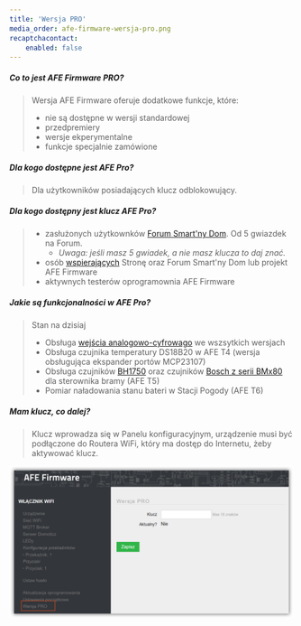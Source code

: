 ```yaml
---
title: 'Wersja PRO'
media_order: afe-firmware-wersja-pro.png
recaptchacontact:
    enabled: false
---
```


##### Co to jest AFE Firmware PRO?
> Wersja AFE Firmware oferuje dodatkowe funkcje, które:
>	* nie są dostępne w wersji standardowej
>	* przedpremiery
>	* wersje ekperymentalne
>	* funkcje specjalnie zamówione 

##### Dla kogo dostępne jest AFE Pro?
> Dla użytkowników posiadających klucz odblokowujący.

##### Dla kogo dostępny jest klucz AFE Pro?
>* zasłużonych użytkownków [Forum Smart'ny Dom](https://forum.smartnydom.pl?target=_blank). Od 5 gwiazdek na Forum. 
>	* _Uwaga: jeśli masz 5 gwiadek, a nie masz klucza to daj znać._
>* osób [wspierających](https://pl.donate.afe-firmware.smartnydom.pl?target=_blank) Stronę oraz Forum Smart'ny Dom lub projekt AFE Firmware
>* aktywnych testerów oprogramownia AFE Firmware

##### Jakie są funkcjonalności w AFE Pro?
> Stan na dzisiaj
>* Obsługa [wejścia analogowo-cyfrowago](/konfiguracja/konfiguracja-urzadzenia/konfiguracja-wejscie-analogowe) we wszsytkich wersjach
>* Obsługa czujnika temperatury DS18B20 w AFE T4 (wersja obsługująca ekspander portów MCP23107)
>* Obsługa czujników [BH1750](/konfiguracja/konfiguracja-urzadzenia/konfiguracja-czujnikow/bh1750) oraz czujników [Bosch z serii BMx80](/konfiguracja/konfiguracja-urzadzenia/konfiguracja-czujnikow/bosch-bmx) dla sterownika bramy (AFE T5)
>* Pomiar naładowania stanu bateri w Stacji Pogody (AFE T6)


##### Mam klucz, co dalej?
> Klucz wprowadza się w Panelu konfiguracyjnym, urządzenie musi być podłączone do Routera WiFi, który ma dostęp do Internetu, żeby aktywować klucz.
 
 ![](afe-firmware-wersja-pro.png)